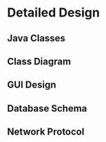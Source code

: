 Detailed Design
===============

Java Classes
------------

Class Diagram
-------------

GUI Design
----------

Database Schema
---------------

Network Protocol
----------------
